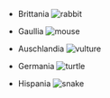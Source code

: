 - Brittania 
![rabbit](https://github.com/user-attachments/assets/11521f8f-281b-4f22-8928-54102ebc7eb5)

- Gaullia 
![mouse](https://github.com/user-attachments/assets/780cf454-4c58-49ee-875b-39d3c892b8de)

- Auschlandia 
![vulture](https://github.com/user-attachments/assets/3976bd19-93e3-49e0-a979-d1b38e7969ee)

- Germania 
![turtle](https://github.com/user-attachments/assets/3269908c-522c-4d7d-b1c8-e17b2741573a)

- Hispania 
![snake](https://github.com/user-attachments/assets/49caa7fd-82bd-4b59-84b1-37d1eb5ec5fc)
